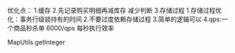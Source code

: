 优化点：
1.缓存
2.先记录购买明细再减库存 减少判断
3.存储过程
    1.存储过程优化：事务行级锁持有的时间
    2.不要过度依赖存储过程
    3.简单的逻辑可以
    4.qps:一个商品秒杀单 6000/qps 每秒执行效率
    
    
MapUtils.getInteger